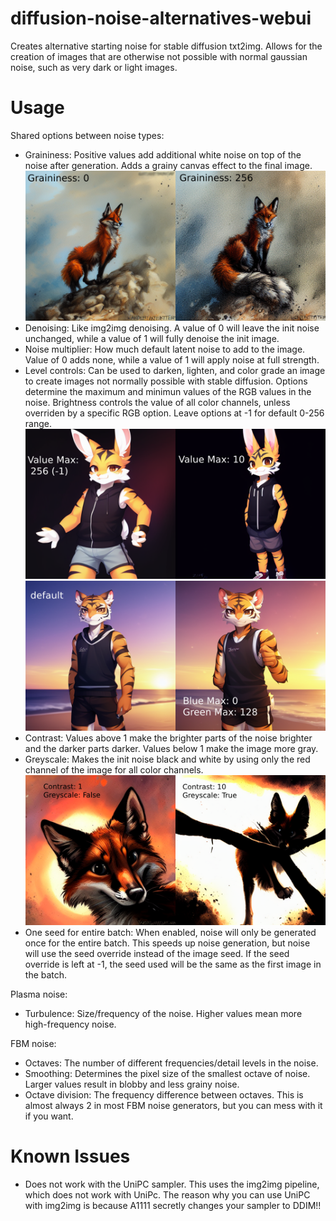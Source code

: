 # diffusion-noise-alternatives-webui
Creates alternative starting noise for stable diffusion txt2img. Allows for the creation of images that are otherwise not possible with normal gaussian noise, such as very dark or light images.

# Usage

Shared options between noise types:
* Graininess: Positive values add additional white noise on top of the noise after generation. Adds a grainy canvas effect to the final image.
![Graininess Comparison](https://github.com/Seshelle/diffusion-noise-alternatives-webui/blob/main/images/GrainCompare.png)
* Denoising: Like img2img denoising. A value of 0 will leave the init noise unchanged, while a value of 1 will fully denoise the init image.
* Noise multiplier: How much default latent noise to add to the image. Value of 0 adds none, while a value of 1 will apply noise at full strength.
* Level controls: Can be used to darken, lighten, and color grade an image to create images not normally possible with stable diffusion. Options determine the maximum and minimun values of the RGB values in the noise. Brightness controls the value of all color channels, unless overriden by a specific RGB option. Leave options at -1 for default 0-256 range.
![Value Comparison](https://github.com/Seshelle/diffusion-noise-alternatives-webui/blob/main/images/ValueCompare.png)
![Color Comparison](https://github.com/Seshelle/diffusion-noise-alternatives-webui/blob/main/images/ColorGrade.png)
* Contrast: Values above 1 make the brighter parts of the noise brighter and the darker parts darker. Values below 1 make the image more gray.
* Greyscale: Makes the init noise black and white by using only the red channel of the image for all color channels.
![Contrast Comparison](https://github.com/Seshelle/diffusion-noise-alternatives-webui/blob/main/images/contrast.png)
* One seed for entire batch: When enabled, noise will only be generated once for the entire batch. This speeds up noise generation, but noise will use the seed override instead of the image seed. If the seed override is left at -1, the seed used will be the same as the first image in the batch.

Plasma noise:
* Turbulence: Size/frequency of the noise. Higher values mean more high-frequency noise.

FBM noise:
* Octaves: The number of different frequencies/detail levels in the noise.
* Smoothing: Determines the pixel size of the smallest octave of noise. Larger values result in blobby and less grainy noise.
* Octave division: The frequency difference between octaves. This is almost always 2 in most FBM noise generators, but you can mess with it if you want.

# Known Issues

* Does not work with the UniPC sampler. This uses the img2img pipeline, which does not work with UniPc. The reason why you can use UniPC with img2img is because A1111 secretly changes your sampler to DDIM!!
